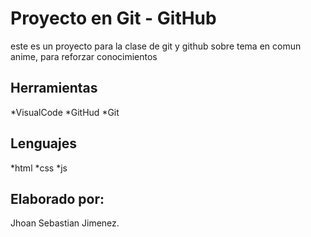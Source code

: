 # Proyecto en Git - GitHub
este es un proyecto para la clase de git y github sobre tema en comun anime, para reforzar conocimientos

## Herramientas
*VisualCode
*GitHud
*Git

## Lenguajes
*html
*css
*js 


## Elaborado por:
Jhoan Sebastian Jimenez.